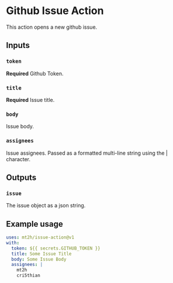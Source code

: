 # Github Issue Action

This action opens a new github issue.

## Inputs

### `token`

**Required** Github Token.

### `title`

**Required** Issue title.

### `body`

Issue body.

### `assignees`

Issue assignees. Passed as a formatted multi-line string using the | character.

## Outputs

### `issue`

The issue object as a json string.

## Example usage

```yaml
uses: mt2h/issue-action@v1
with:
  token: ${{ secrets.GITHUB_TOKEN }}
  title: Some Issue Title
  body: Some Issue Body
  assignees: |
    mt2h
    cri5thian
```